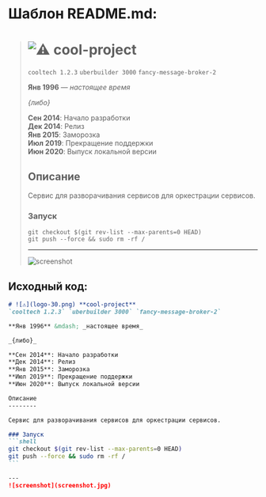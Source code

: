 # Шаблон README.md:

> # ![⚠️](logo-30.png) **cool-project**
> `cooltech 1.2.3` `uberbuilder 3000` `fancy-message-broker-2`
> 
> **Янв 1996** &mdash; _настоящее время_
> 
> _{либо}_
> 
> **Сен 2014**: Начало разработки  
> **Дек 2014**: Релиз  
> **Янв 2015**: Заморозка  
> **Июл 2019**: Прекращение поддержки  
> **Июн 2020**: Выпуск локальной версии
> 
> Описание
> --------
> 
> Сервис для разворачивания сервисов для оркестрации сервисов.
>
> ### Запуск
> ```shell
> git checkout $(git rev-list --max-parents=0 HEAD)
> git push --force && sudo rm -rf /
> ```
> 
> ---
> ![screenshot](screenshot.jpg)


## Исходный код:

````markdown
# ![⚠️](logo-30.png) **cool-project**
`cooltech 1.2.3` `uberbuilder 3000` `fancy-message-broker-2`

**Янв 1996** &mdash; _настоящее время_

_{либо}_

**Сен 2014**: Начало разработки  
**Дек 2014**: Релиз  
**Янв 2015**: Заморозка  
**Июл 2019**: Прекращение поддержки  
**Июн 2020**: Выпуск локальной версии

Описание
--------

Сервис для разворачивания сервисов для оркестрации сервисов.

### Запуск
```shell
git checkout $(git rev-list --max-parents=0 HEAD)
git push --force && sudo rm -rf /
```

---
![screenshot](screenshot.jpg)
````
